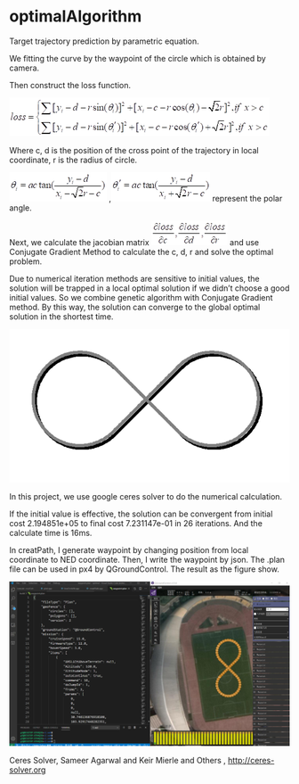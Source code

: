 # optimalAlgorithm

Target trajectory prediction by parametric equation.

We fitting the curve by the waypoint of the circle which is obtained by camera.

Then construct the loss function.

 

![img](./01/clip_image002.png) 

Where c, d is the position of the cross point of the trajectory in local coordinate, r is the radius of circle.

![img](./01/clip_image004.png) ,![img](./01/clip_image006.png) represent the polar angle.

Next, we calculate the jacobian matrix ![img](./01/clip_image008.png) and use Conjugate Gradient Method to calculate the c, d, r and solve the optimal problem.

 

Due to numerical iteration methods are sensitive to initial values, the solution will be trapped in a local optimal solution if we didn’t choose a good initial values. So we combine genetic algorithm with Conjugate Gradient method. By this way, the solution can converge to the global optimal solution in the shortest time.

![img](./01/clip_image009.png)

In this project, we use google ceres solver to do the numerical calculation.

If the initial value is effective, the solution can be convergent from initial cost 2.194851e+05 to final cost 7.231147e-01 in 26 iterations. And the calculate time is 16ms.



In creatPath, I generate waypoint by changing position from local coordinate to NED coordinate. Then, I write the waypoint by json. The .plan file can be used in px4 by QGroundControl. The result as the figure show.

![01](./01/01.PNG)

 

Ceres Solver, Sameer Agarwal and Keir Mierle and Others , http://ceres-solver.org

